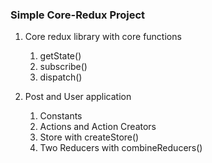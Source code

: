 ### Simple Core-Redux Project
1. Core redux library with core functions
   1. getState()
   2. subscribe()
   3. dispatch()
   
2. Post and User application
   1. Constants
   2. Actions and Action Creators
   3. Store with createStore()
   4. Two Reducers with combineReducers()
